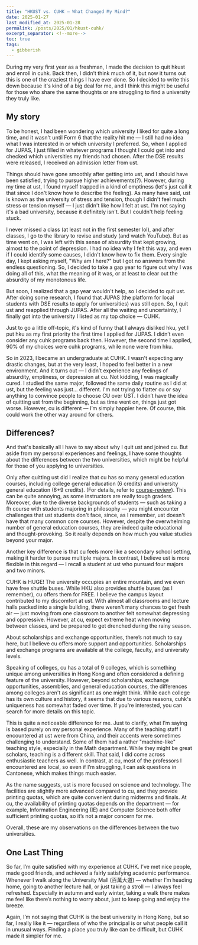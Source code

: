 ```yaml
---
title: "HKUST vs. CUHK – What Changed My Mind?"
date: 2025-01-27
last_modified_at: 2025-01-28
permalink: /posts/2025/01/hkust-cuhk/
excerpt_separator: <!--more-->
toc: true
tags:
  - gibberish
---
```


During my very first year as a freshman, I made the decision to quit hkust and enroll in cuhk. Back then, I didn’t think much of it, but now it turns out this is one of the craziest things I have ever done.<!--more--> So I decided to write this down because it's kind of a big deal for me, and I think this might be useful for those who share the same thoughts or are struggling to find a university they truly like.

## My story

To be honest, I had been wondering which university I liked for quite a long time, and it wasn't until Form 6 that the reality hit me — I still had no idea what I was interested in or which university I preferred. So, when I applied for JUPAS, I just filled in whatever programs I thought I could get into and checked which universities my friends had chosen. After the DSE results were released, I received an admission letter from ust.

Things should have gone smoothly after getting into ust, and I should have been satisfied, trying to pursue higher achievements(?). However, during my time at ust, I found myself trapped in a kind of emptiness (let's just call it that since I don't know how to describe the feeling). As many have said, ust is known as the university of stress and tension, though I didn't feel much stress or tension myself — I just didn't like how I felt at ust. I'm not saying it's a bad university, because it definitely isn't. But I couldn't help feeling stuck.

I never missed a class (at least not in the first semester lol), and after classes, I go to the library to revise and study (and watch YouTube). But as time went on, I was left with this sense of absurdity that kept growing, almost to the point of depression. I had no idea why I felt this way, and even if I could identify some causes, I didn't know how to fix them. Every single day, I kept asking myself, "Why am I here?" but I got no answers from the endless questioning. So, I decided to take a gap year to figure out why I was doing all of this, what the meaning of it was, or at least to clear out the absurdity of my monotonous life.

But soon, I realized that a gap year wouldn't help, so I decided to quit ust. After doing some research, I found that JUPAS (the platform for local students with DSE results to apply for universities) was still open. So, I quit ust and reapplied through JUPAS. After all the waiting and uncertainty, I finally got into the university I listed as my top choice — CUHK.

Just to go a little off-topic, it's kind of funny that I always disliked hku, yet I put hku as my first priority the first time I applied for JUPAS. I didn’t even consider any cuhk programs back then. However, the second time I applied, 90% of my choices were cuhk programs, while none were from hku.

So in 2023, I became an undergraduate at CUHK. I wasn't expecting any drastic changes, but at the very least, I hoped to feel better in a new environment. And it turns out — I didn’t experience any feelings of absurdity, emptiness, or depression at cu. Not kidding, I was magically cured. I studied the same major, followed the same daily routine as I did at ust, but the feeling was just... different. I'm not trying to flatter cu or say anything to convince people to choose CU over UST. I didn’t have the idea of quitting ust from the beginning, but as time went on, things just got worse. However, cu is different — I’m simply happier here. Of course, this could work the other way around for others. 

## Differences?

And that's basically all I have to say about why I quit ust and joined cu. But aside from my personal experiences and feelings, I have some thoughts about the differences between the two universities, which might be helpful for those of you applying to universities.

Only after quitting ust did I realize that cu has so many general education courses, including college general education (6 credits) and university general education (6+9 credits). (For details, refer to [course-review](/posts/2024/11/course-review/)). This can be quite annoying, as some instructors are really tough graders. Moreover, due to the diverse backgrounds of students — such as taking a fh course with students majoring in philosophy — you might encounter challenges that ust students don't face, since, as I remember, ust doesn't have that many common core courses. However, despite the overwhelming number of general education courses, they are indeed quite educational and thought-provoking. So it really depends on how much you value studies beyond your major.

Another key difference is that cu feels more like a secondary school setting, making it harder to pursue multiple majors. In contrast, I believe ust is more flexible in this regard — I recall a student at ust who pursued four majors and two minors.

CUHK is HUGE! The university occupies an entire mountain, and we even have free shuttle buses. While HKU also provides shuttle buses (as I remember), cu offers them for FREE. I believe the campus layout contributed to my discomfort at ust. With almost all classrooms and lecture halls packed into a single building, there weren't many chances to get fresh air — just moving from one classroom to another felt somewhat depressing and oppressive. However, at cu, expect extreme heat when moving between classes, and be prepared to get drenched during the rainy season.

About scholarships and exchange opportunities, there’s not much to say here, but I believe cu offers more support and opportunities. Scholarships and exchange programs are available at the college, faculty, and university levels.

Speaking of colleges, cu has a total of 9 colleges, which is something unique among universities in Hong Kong and often considered a defining feature of the university. However, beyond scholarships, exchange opportunities, assemblies, and general education courses, the differences among colleges aren't as significant as one might think. While each college has its own culture and history, it seems that due to various reasons, cuhk's uniqueness has somewhat faded over time. If you're interested, you can search for more details on this topic.

This is quite a noticeable difference for me. Just to clarify, what I’m saying is based purely on my personal experience. Many of the teaching staff I encountered at ust were from China, and their accents were sometimes challenging to understand. Some of them had a rather "machine-like" teaching style, especially in the Math department. While they might be great scholars, teaching is a different skill. That said, I did come across enthusiastic teachers as well. In contrast, at cu, most of the professors I encountered are local, so even if I’m struggling, I can ask questions in Cantonese, which makes things much easier.

As the name suggests, ust is more focused on science and technology. The facilities are slightly more advanced compared to cu, and they provide printing quotas, which are quite convenient during midterms and finals. At cu, the availability of printing quotas depends on the department — for example, Information Engineering (IE) and Computer Science both offer sufficient printing quotas, so it’s not a major concern for me.

Overall, these are my observations on the differences between the two universities.

## One Last Thing

So far, I’m quite satisfied with my experience at CUHK. I’ve met nice people, made good friends, and achieved a fairly satisfying academic performance. Whenever I walk along the University Mall (百萬大道) — whether I’m heading home, going to another lecture hall, or just taking a stroll — I always feel refreshed. Especially in autumn and early winter, taking a walk there makes me feel like there’s nothing to worry about, just to keep going and enjoy the breeze.

Again, I’m not saying that CUHK is the best university in Hong Kong, but so far, I really like it — regardless of who the principal is or what people call it in unusual ways. Finding a place you truly like can be difficult, but CUHK made it simpler for me.